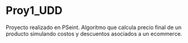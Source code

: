 # Proy1_UDD

Proyecto realizado en PSeint.
Algoritmo que calcula precio final de un producto simulando costos y descuentos asociados a un ecommerce.